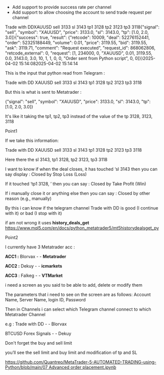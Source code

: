 - Add support to provide success rate per channel
- Add support to allow choosing the account to send trade request per channel


Trade with DDXAUUSD sell 3133 sl 3143 tp1 3128 tp2 3123 tp3 3118{"signal": "sell", "symbol": "XAUUSD", "price": 3133.0, "sl": 3143.0, "tp": [1.0, 2.0, 3.0]}{"success": true, "result": {"retcode": 10009, "deal": 52276152441, "order": 52325188449, "volume": 0.01, "price": 3119.55, "bid": 3119.55, "ask": 3119.71, "comment": "Request executed", "request_id": 868062806, "retcode_external": 0, "request": [1, 234000, 0, "XAUUSD", 0.01, 3119.55, 0.0, 3143.0, 3.0, 10, 1, 1, 0, 0, "Order sent from Python script", 0, 0]}}2025-04-02 15:14:082025-04-02 15:14:14

This is the input that python read from Telegram :

Trade with DD XAUUSD sell 3133 sl 3143 tp1 3128 tp2 3123 tp3 3118

But this is what is sent to Metatrader :

{"signal": "sell", "symbol": "XAUUSD", "price": 3133.0, "sl": 3143.0, "tp": [1.0, 2.0, 3.0]}

It's like it taking the tp1, tp2, tp3 instead of the value of the tp 3128, 3123, 3118

Point1

If we take this information:

Trade with DD XAUUSD sell 3133 sl 3143 tp1 3128 tp2 3123 tp3 3118

Here there the sl 3143, tp1 3128, tp2 3123, tp3 3118

I want to know if when the deal closes, it has touched ‘sl 3143 then you can say display : Closed by Stop Loss (Loss)

If it touched ‘tp1 3128, ’ then you can say : Closed by Take Profit (Win)

If i manually close it or anything else then you can say : Closed by other reason (e.g., manually)

By this i can know if the telegram channel Trade with DD is good (I continue with it) or bad (I stop with it)

if am not wrong it uses **history_deals_get**
https://www.mql5.com/en/docs/python_metatrader5/mt5historydealsget_py

Point2

I currently have 3 Metatrader acc :

**ACC1 :** Blorvax - - **Metatrader**

**ACC2 :** Dekuy - - **icmarkets**

**ACC3** : Falkeg - - **VTMarket**

i need a screen as you said to be able to add, delete or modify them

The parameters that i need to see on the screen are as follows:
Account Name, Server Name, login ID, Password

Then in Channels i can select which Telegram channel connect to which Metatrader Channel

e.g : Trade with DD - - Blorvax

BTCUSD Forex Signals - - Dekuy

Don't forget the buy and sell limit

you’ll see the sell limit and buy limit and modification of tp and SL

[https://github.com/Quantreo/MetaTrader-5-AUTOMATED-TRADING-using-Python/blob/main/07 Advanced order placement.ipynb](https://github.com/Quantreo/MetaTrader-5-AUTOMATED-TRADING-using-Python/blob/main/07%20Advanced%20order%20placement.ipynb)

